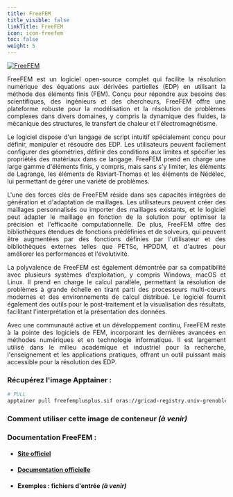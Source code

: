 ```yaml
---
title: FreeFEM
title_visible: false
linkTitle: FreeFEM
icon: icon-freefem
toc: false
weight: 5
---
```


<a href="https://freefem.org/" target="_blank">
    <img alt="FreeFEM" class="logo-freefem">
</a>

<div align="justify">

FreeFEM est un logiciel open-source complet qui facilite la résolution numérique des équations aux dérivées partielles (EDP) en utilisant la méthode des éléments finis (FEM). Conçu pour répondre aux besoins des scientifiques, des ingénieurs et des chercheurs, FreeFEM offre une plateforme robuste pour la modélisation et la résolution de problèmes complexes dans divers domaines, y compris la dynamique des fluides, la mécanique des structures, le transfert de chaleur et l'électromagnétisme.

Le logiciel dispose d'un langage de script intuitif spécialement conçu pour définir, manipuler et résoudre des EDP. Les utilisateurs peuvent facilement configurer des géométries, définir des conditions aux limites et spécifier les propriétés des matériaux dans ce langage. FreeFEM prend en charge une large gamme d'éléments finis, y compris, mais sans s'y limiter, les éléments de Lagrange, les éléments de Raviart-Thomas et les éléments de Nédélec, lui permettant de gérer une variété de problèmes.

L'une des forces clés de FreeFEM réside dans ses capacités intégrées de génération et d'adaptation de maillages. Les utilisateurs peuvent créer des maillages personnalisés ou importer des maillages existants, et le logiciel peut adapter le maillage en fonction de la solution pour optimiser la précision et l'efficacité computationnelle. De plus, FreeFEM offre des bibliothèques étendues de fonctions prédéfinies et de solveurs, qui peuvent être augmentées par des fonctions définies par l'utilisateur et des bibliothèques externes telles que PETSc, HPDDM, et d'autres pour améliorer les performances et l'évolutivité.

La polyvalence de FreeFEM est également démontrée par sa compatibilité avec plusieurs systèmes d'exploitation, y compris Windows, macOS et Linux. Il prend en charge le calcul parallèle, permettant la résolution de problèmes à grande échelle en tirant parti des processeurs multi-cœurs modernes et des environnements de calcul distribué. Le logiciel fournit également des outils pour le post-traitement et la visualisation des résultats, facilitant l'interprétation et la présentation des données.

Avec une communauté active et un développement continu, FreeFEM reste à la pointe des logiciels de FEM, incorporant les dernières avancées en méthodes numériques et en technologie informatique. Il est largement utilisé dans le milieu académique et industriel pour la recherche, l'enseignement et les applications pratiques, offrant un outil puissant mais accessible pour la résolution des EDP.

</div>

### Récupérez l'image Apptainer :

```bash
# PULL
apptainer pull freefemplusplus.sif oras://gricad-registry.univ-grenoble-alpes.fr/diamond/apptainer/apptainer-singularity-projects/freefemplusplus.sif:latest
```

### Comment utiliser cette image de conteneur _(à venir)_

### Documentation FreeFEM :

- #### <a href="https://freefem.org/" target="_blank">Site officiel</a>

- #### <a href="https://doc.freefem.org/" target="_blank">Documentation officielle</a>

- #### Exemples : fichiers d'entrée _(à venir)_
